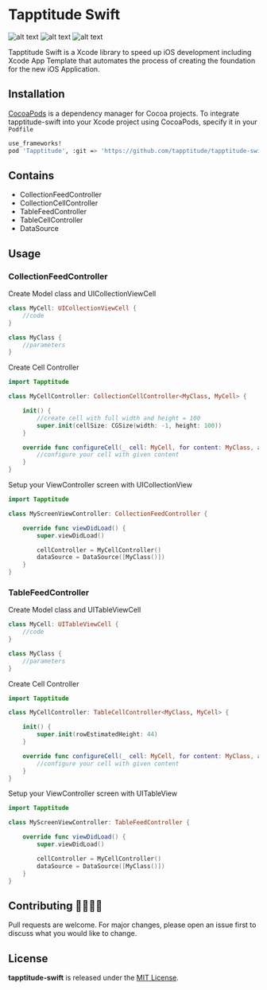 # Tapptitude Swift

![alt text](https://img.shields.io/badge/language-Swift_5-orange)
![alt text](https://img.shields.io/badge/platform-iOS-blue)
![alt text](https://img.shields.io/badge/license-MIT-green)


Tapptitude Swift is a Xcode library to speed up iOS development including Xcode App Template that automates the process of creating the foundation for the new iOS Application.

## Installation

[CocoaPods](http://cocoapods.org/) is a dependency manager for Cocoa projects. To integrate tapptitude-swift into your Xcode project using CocoaPods, specify it in your `Podfile`

```bash
use_frameworks!
pod 'Tapptitude', :git => 'https://github.com/tapptitude/tapptitude-swift'
```

## Contains
* CollectionFeedController
* CollectionCellController
* TableFeedController
* TableCellController
* DataSource

## Usage

### CollectionFeedController

Create Model class and UICollectionViewCell

``` swift
class MyCell: UICollectionViewCell {
    //code
}

class MyClass {
    //parameters
}
```

Create Cell Controller

``` swift
import Tapptitude

class MyCellController: CollectionCellController<MyClass, MyCell> {

    init() {
        //create cell with full width and height = 100
        super.init(cellSize: CGSize(width: -1, height: 100))
    }

    override func configureCell(_ cell: MyCell, for content: MyClass, at indexPath: IndexPath) {
        //configure your cell with given content
    }
}
```

Setup your ViewController screen with UICollectionView

``` swift
import Tapptitude

class MyScreenViewController: CollectionFeedController {

    override func viewDidLoad() {
        super.viewDidLoad()

        cellController = MyCellController()
        dataSource = DataSource([MyClass()])
    }
}
```

### TableFeedController

Create Model class and UITableViewCell

``` swift
class MyCell: UITableViewCell {
    //code
}

class MyClass {
    //parameters
}
```

Create Cell Controller

``` swift
import Tapptitude

class MyCellController: TableCellController<MyClass, MyCell> {

    init() {
        super.init(rowEstimatedHeight: 44)
    }

    override func configureCell(_ cell: MyCell, for content: MyClass, at indexPath: IndexPath) {
        //configure your cell with given content
    }
}
```

Setup your ViewController screen with UITableView

``` swift
import Tapptitude

class MyScreenViewController: TableFeedController {

    override func viewDidLoad() {
        super.viewDidLoad()

        cellController = MyCellController()
        dataSource = DataSource([MyClass()])
    }
}
```

## Contributing 👩‍💻👨‍💻
Pull requests are welcome. For major changes, please open an issue first to discuss what you would like to change.

## License

**tapptitude-swift** is released under the [MIT License](https://github.com/tapptitude/tapptitude-swift/blob/master/LICENSE).
